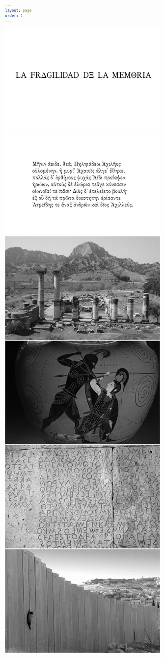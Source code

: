 ```yaml
---
layout: page
order: 1
---
```

  <div class="cycle-slideshow" data-cycle-fx="fadeout"  data-cycle-speed="3000">
        <img src="assets/images/0.jpg">
        <img src="assets/images/iliada.jpg">
        <img src="assets/images/1-bw.jpg">
        <img src="assets/images/2-bw.jpg">
        <img src="assets/images/3-bw.jpg">
        <img src="assets/images/4-bw.jpg">
        <!--<img src="800/b.jpg">-->
  </div>
